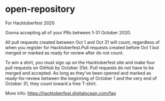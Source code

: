 # open-repository
For Hacktoberfest 2020

Gonna accepting all of your PRs between 1-31 October 2020. 


All pull requests created between Oct 1 and Oct 31 will count, regardless of when you register for Hacktoberfest.Pull requests created before Oct 1 but merged or marked as ready for review after do not count.  

To win a shirt, you must sign up on the Hacktoberfest site and make four pull requests on GitHub by October 31st. Pull requests do not have to be merged and accepted. As long as they’ve been opened and marked as ready-for-review between the beginning of October 1 and the very end of October 31, they count toward a free T-shirt.  

More info: https://hacktoberfest.digitalocean.com/faq
